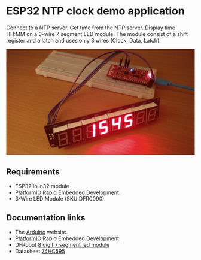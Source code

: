 # ESP32 NTP clock demo application

Connect to a NTP server.
Get time from the NTP server.
Display time HH:MM on a 3-wire 7 segment LED module.
The module consist of a shift register and a latch and uses only 3 wires (Clock, Data, Latch).

![picture](esp32clock.jpg)

## Requirements

* ESP32 lolin32 module
* PlatformIO Rapid Embedded Development.
* 3-Wire LED Module (SKU:DFR0090)

## Documentation links

* The [Arduino](https://www.arduino.cc/) website.
* [PlatformIO](http://platformio.org/) Rapid Embedded Development.
* DFRobot [8 digit 7 segment led module](https://www.dfrobot.com/wiki/index.php/3-Wire_LED_Module_(SKU:DFR0090))
* Datasheet [74HC595](http://www.ti.com/lit/ds/symlink/sn74hc595.pdf)

